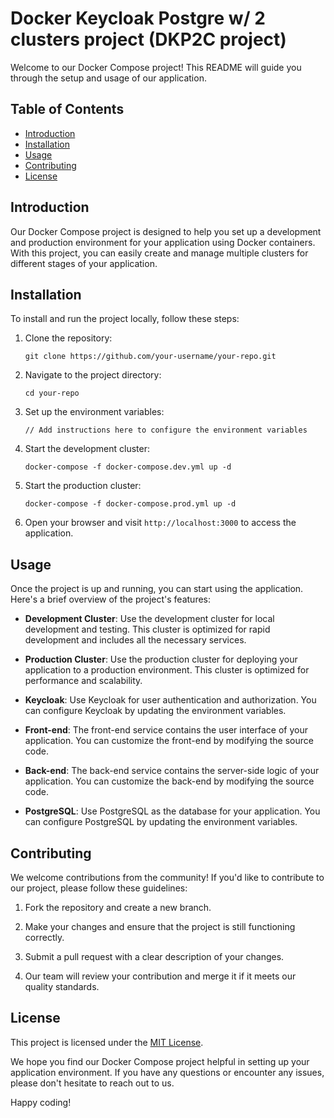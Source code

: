 # Docker Keycloak Postgre w/ 2 clusters project (DKP2C project)

Welcome to our Docker Compose project! This README will guide you through the setup and usage of our application.

## Table of Contents
- [Introduction](#introduction)
- [Installation](#installation)
- [Usage](#usage)
- [Contributing](#contributing)
- [License](#license)

## Introduction
Our Docker Compose project is designed to help you set up a development and production environment for your application using Docker containers. With this project, you can easily create and manage multiple clusters for different stages of your application.

## Installation
To install and run the project locally, follow these steps:

1. Clone the repository:
    ```
    git clone https://github.com/your-username/your-repo.git
    ```

2. Navigate to the project directory:
    ```
    cd your-repo
    ```

3. Set up the environment variables:
    ```
    // Add instructions here to configure the environment variables
    ```

4. Start the development cluster:
    ```
    docker-compose -f docker-compose.dev.yml up -d
    ```

5. Start the production cluster:
    ```
    docker-compose -f docker-compose.prod.yml up -d
    ```

6. Open your browser and visit `http://localhost:3000` to access the application.

## Usage
Once the project is up and running, you can start using the application. Here's a brief overview of the project's features:

- **Development Cluster**: Use the development cluster for local development and testing. This cluster is optimized for rapid development and includes all the necessary services.

- **Production Cluster**: Use the production cluster for deploying your application to a production environment. This cluster is optimized for performance and scalability.

- **Keycloak**: Use Keycloak for user authentication and authorization. You can configure Keycloak by updating the environment variables.

- **Front-end**: The front-end service contains the user interface of your application. You can customize the front-end by modifying the source code.

- **Back-end**: The back-end service contains the server-side logic of your application. You can customize the back-end by modifying the source code.

- **PostgreSQL**: Use PostgreSQL as the database for your application. You can configure PostgreSQL by updating the environment variables.

## Contributing
We welcome contributions from the community! If you'd like to contribute to our project, please follow these guidelines:

1. Fork the repository and create a new branch.

2. Make your changes and ensure that the project is still functioning correctly.

3. Submit a pull request with a clear description of your changes.

4. Our team will review your contribution and merge it if it meets our quality standards.

## License
This project is licensed under the [MIT License](LICENSE).

We hope you find our Docker Compose project helpful in setting up your application environment. If you have any questions or encounter any issues, please don't hesitate to reach out to us.

Happy coding!